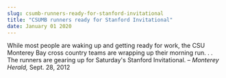 ```yaml
---
slug: csumb-runners-ready-for-stanford-invitational
title: "CSUMB runners ready for Stanford Invitational"
date: January 01 2020
---
```


<p>While most people are waking up and getting ready for work, the CSU Monterey Bay cross country teams are wrapping up their morning run. . . The runners are gearing up for Saturday's Stanford Invitational. – <em>Monterey Herald,</em> Sept. 28, 2012
</p>
